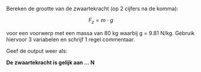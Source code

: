 Bereken de grootte van de zwaartekracht (op 2 cijfers na de komma):

$$
F_z = m \cdot g
$$

voor een voorwerp met een massa van 80 kg waarbij g = 9.81 N/kg. Gebruik hiervoor 3 variabelen en schrijf 1 regel commentaar.

Geef de output weer als:

**De zwaartekracht is gelijk aan ... N**
